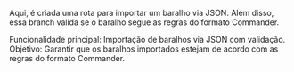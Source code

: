 Aqui, é criada uma rota para importar um baralho via JSON. Além disso, essa branch valida se o baralho segue as regras do formato Commander.

Funcionalidade principal: Importação de baralhos via JSON com validação.
Objetivo: Garantir que os baralhos importados estejam de acordo com as regras do formato Commander.
